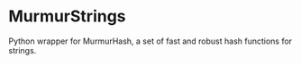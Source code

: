 # MurmurStrings

Python wrapper for MurmurHash, a set of fast and robust hash functions for strings.
